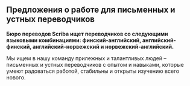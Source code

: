 ## Предложения о работе для письменных и устных переводчиков

**Бюро переводов Scriba ищет переводчиков со следующими языковыми комбинациями: финский-английский, английский-финский, английский-норвежский и норвежский-английский.**

Мы ищем в нашу команду прилежных и талантливых людей – письменных и устных переводчиков с опытом и навыками, которые умеют радоваться работой, стабильны и открыты изучению всего нового.
